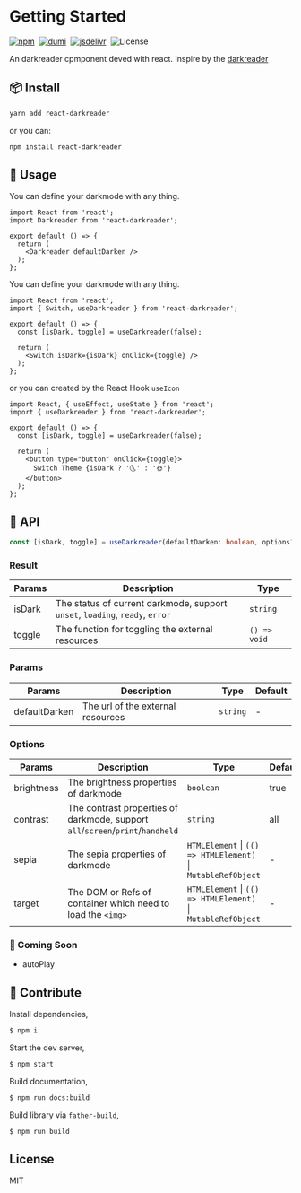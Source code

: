 # Getting Started

[![npm](https://img.shields.io/npm/v/react-darkreader?color=orange)](https://www.npmjs.com/package/react-image-dangling)&nbsp;
[![dumi](https://img.shields.io/badge/docs%20by-dumi-blue)](https://github.com/umijs/dumi)&nbsp;
[![jsdelivr](https://data.jsdelivr.com/v1/package/npm/react-darkreader/badge)](https://www.jsdelivr.com/package/npm/react-darkreader)&nbsp;
![License](https://img.shields.io/npm/l/react-darkreader?style=flat-square&color=red)&nbsp;

An darkreader cpmponent deved with react. Inspire by the [darkreader](https://github.com/darkreader/darkreader)

## 📦 Install

```bash
yarn add react-darkreader
```

or you can:

```bash
npm install react-darkreader
```

## 🚀 Usage

You can define your darkmode with any thing.

```tsx | pure
import React from 'react';
import Darkreader from 'react-darkreader';

export default () => {
  return (
    <Darkreader defaultDarken />
  );
};
```

You can define your darkmode with any thing.

```tsx | pure
import React from 'react';
import { Switch, useDarkreader } from 'react-darkreader';

export default () => {
  const [isDark, toggle] = useDarkreader(false);

  return (
    <Switch isDark={isDark} onClick={toggle} />
  );
};
```

or you can created by the React Hook `useIcon`

```tsx | pure
import React, { useEffect, useState } from 'react';
import { useDarkreader } from 'react-darkreader';

export default () => {
  const [isDark, toggle] = useDarkreader(false);

  return (
    <button type="button" onClick={toggle}>
      Switch Theme {isDark ? '🌜' : '🌞'}
    </button>
  );
};
```

## 📔 API

```typescript | pure
const [isDark, toggle] = useDarkreader(defaultDarken: boolean, options?: Options);
```

### Result

| Params    | Description         | Type                                                 |
|---------|--------------|------------------------------------------------------|
| isDark  | The status of current darkmode, support `unset`, `loading`, `ready`, `error` | `string` |
| toggle  | The function for toggling the external resources | `() => void`  |

### Params

| Params     | Description                                  | Type     | Default |
|------------|----------------------------------------------|----------|---------|
| defaultDarken       | The url of the external resources           | `string` | -       |

### Options

| Params     | Description                                  | Type     | Default |
|------------|----------------------------------------------|----------|---------|
| brightness | The brightness properties of darkmode | `boolean` | true       |
| contrast | The contrast properties of darkmode, support `all`/`screen`/`print`/`handheld` | `string` | all       |
| sepia | The sepia properties of darkmode | `HTMLElement` \| `(() => HTMLElement)` \| `MutableRefObject` | -      |
| target | The DOM or Refs of container which need to load the `<img>` | `HTMLElement` \| `(() => HTMLElement)` \| `MutableRefObject` | -      |

### 🔢 Coming Soon

- autoPlay

## 🔨 Contribute

Install dependencies,

```bash
$ npm i
```

Start the dev server,

```bash
$ npm start
```

Build documentation,

```bash
$ npm run docs:build
```

Build library via `father-build`,

```bash
$ npm run build
```

## License

MIT
